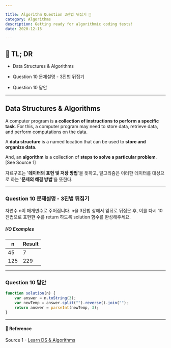 ```yaml
---

title: Algorithm Question 3진법 뒤집기 🧬
category: Algorithms
description: Getting ready for algorithmic coding tests!
date: 2020-12-15

---
```


## 🤦 TL; DR

- Data Structures & Algorithms

- Question 10 문제설명 - 3진법 뒤집기

- Question 10 답안

---

## Data Structures & Algorithms

A computer program is **a collection of instructions to perform a specific task**. For this, a computer program may need to store data, retrieve data, and perform computations on the data.

A **data structure** is a named location that can be used to **store and organize data**. 

And, an **algorithm** is a collection of **steps to solve a particular problem**. \[See Source 1]

자료구조는 '**데이터의 표현 및 저장 방법**'을 뜻하고, 알고리즘은 이러한 데이터를 대상으로 하는 '**문제의 해결 방법**'을 뜻한다.

---

### Question 10 문제설명 - 3진법 뒤집기

자연수 n이 매개변수로 주어집니다. n을 3진법 상에서 앞뒤로 뒤집은 후, 이를 다시 10진법으로 표현한 수를 return 하도록 solution 함수를 완성해주세요.

##### I/O Examples

| n    | Result |
| ---- | ------ |
| 45   | 7      |
| 125  | 229    |

---

### Question 10 답안

```javascript
function solution(n) {
​    var answer = n.toString(3);
​    var newTemp = answer.split("").reverse().join("");
​    return answer = parseInt(newTemp, 3);
}
```

---

#### 🔗 Reference

Source 1 - [Learn DS & Algorithms](https://www.programiz.com/dsa)
